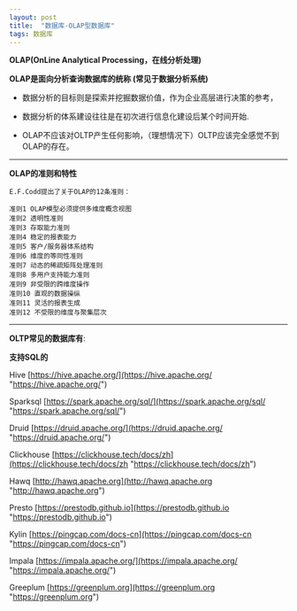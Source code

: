 ```yaml
---
layout: post
title:  "数据库-OLAP型数据库"
tags: 数据库
---
```


**OLAP(OnLine Analytical Processing，在线分析处理)**

**OLAP是面向分析查询数据库的统称 (常见于数据分析系统)**

- 数据分析的目标则是探索并挖掘数据价值，作为企业高层进行决策的参考，

- 数据分析的体系建设往往是在初次进行信息化建设后某个时间开始.

- OLAP不应该对OLTP产生任何影响，（理想情况下）OLTP应该完全感觉不到OLAP的存在。

 --- 
 
**OLAP的准则和特性**

    E.F.Codd提出了关于OLAP的12条准则：
    
    准则1 OLAP模型必须提供多维度概念视图
    准则2 透明性准则
    准则3 存取能力准则
    准则4 稳定的报表能力
    准则5 客户/服务器体系结构
    准则6 维度的等同性准则
    准则7 动态的稀疏矩阵处理准则
    准则8 多用户支持能力准则
    准则9 非受限的跨维度操作
    准则10 直观的数据操纵
    准则11 灵活的报表生成
    准则12 不受限的维度与聚集层次
 
 --- 
 
**OLTP常见的数据库有**:

**支持SQL的**

Hive  [https://hive.apache.org/](https://hive.apache.org/ "https://hive.apache.org/")

Sparksql [https://spark.apache.org/sql/](https://spark.apache.org/sql/ "https://spark.apache.org/sql/")

Druid [https://druid.apache.org/](https://druid.apache.org/ "https://druid.apache.org/")

Clickhouse [https://clickhouse.tech/docs/zh](https://clickhouse.tech/docs/zh "https://clickhouse.tech/docs/zh")

Hawq [http://hawq.apache.org](http://hawq.apache.org "http://hawq.apache.org")

Presto [https://prestodb.github.io](https://prestodb.github.io "https://prestodb.github.io")

Kylin  [https://pingcap.com/docs-cn](https://pingcap.com/docs-cn "https://pingcap.com/docs-cn")

Impala [https://impala.apache.org/](https://impala.apache.org/ "https://impala.apache.org/")

Greeplum [https://greenplum.org](https://greenplum.org "https://greenplum.org")
